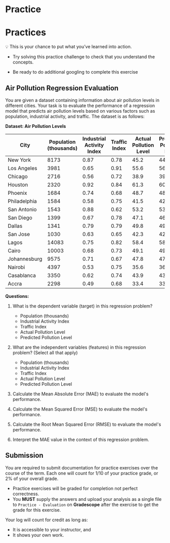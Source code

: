 # Practice

# Practices
<aside>

💡 This is your chance to put what you’ve learned into action.

- Try solving this practice challenge to check that you understand the concepts.

- Be ready to do additional googling to complete this exercise

</aside>

## Air Pollution Regression Evaluation

You are given a dataset containing information about air pollution levels in different cities. Your task is to evaluate the performance of a regression model that predicts air pollution levels based on various factors such as population, industrial activity, and traffic. The dataset is as follows:

**Dataset: Air Pollution Levels**

| City           | Population (thousands) | Industrial Activity Index | Traffic Index | Actual Pollution Level | Predicted Pollution Level |
|----------------|------------------------|---------------------------|---------------|------------------------|---------------------------|
| New York       | 8173                   | 0.87                      | 0.78          | 45.2                   | 44.8                      |
| Los Angeles    | 3981                   | 0.65                      | 0.91          | 55.6                   | 56.2                      |
| Chicago        | 2716                   | 0.56                      | 0.72          | 38.9                   | 39.4                      |
| Houston        | 2320                   | 0.92                      | 0.84          | 61.3                   | 60.9                      |
| Phoenix        | 1684                   | 0.74                      | 0.68          | 48.7                   | 48.3                      |
| Philadelphia   | 1584                   | 0.58                      | 0.75          | 41.5                   | 42.1                      |
| San Antonio    | 1543                   | 0.88                      | 0.62          | 53.2                   | 53.6                      |
| San Diego      | 1399                   | 0.67                      | 0.78          | 47.1                   | 46.7                      |
| Dallas         | 1341                   | 0.79                      | 0.79          | 49.8                   | 49.5                      |
| San Jose       | 1030                   | 0.63                      | 0.65          | 42.3                   | 42.7                      |
| Lagos          | 14083                  | 0.75                      | 0.82          | 58.4                   | 58.0                      |
| Cairo          | 10003                  | 0.68                      | 0.73          | 49.1                   | 49.6                      |
| Johannesburg   | 9575                   | 0.71                      | 0.67          | 47.8                   | 47.4                      |
| Nairobi        | 4397                   | 0.53                      | 0.75          | 35.6                   | 36.1                      |
| Casablanca     | 3350                   | 0.62                      | 0.74          | 43.9                   | 43.5                      |
| Accra          | 2298                   | 0.49                      | 0.68          | 33.4                   | 33.9                      |


**Questions:**

1. What is the dependent variable (target) in this regression problem?
    - Population (thousands)
    - Industrial Activity Index
    - Traffic Index
    - Actual Pollution Level
    - Predicted Pollution Level

2. What are the independent variables (features) in this regression problem? (Select all that apply)
    - Population (thousands)
    - Industrial Activity Index
    - Traffic Index
    - Actual Pollution Level
    - Predicted Pollution Level

3. Calculate the Mean Absolute Error (MAE) to evaluate the model's performance.
4. Calculate the Mean Squared Error (MSE) to evaluate the model's performance.
5. Calculate the Root Mean Squared Error (RMSE) to evaluate the model's performance.
6. Interpret the MAE value in the context of this regression problem.


## Submission
You are required to submit documentation for practice exercises over the course of the term. Each one will count for 1/10 of your practice grade, or 2% of your overall grade.

- Practice exercises will be graded for completion not perfect correctness. 
- You **MUST** supply the answers and upload your analysis as a single file to `Practice - Evaluation` on **Gradescope** after the exercise to get the grade for this exercise.


Your log will count for credit as long as:
- It is accessible to your instructor, and
- It shows your own work.



<!-- In this exercise, we are predicting house prices based on the number of bedrooms. Then we'll evaluate the model performance using the metrics we've discussed in the lesson. Use the link below to navigate to `google colab` where you'll find more information about the exercise

**[House price prediction evaluation](https://colab.research.google.com/drive/1iRzlsv23dNJvlGc6FEQDqoSfWR23FlUN?usp=sharing)** -->

